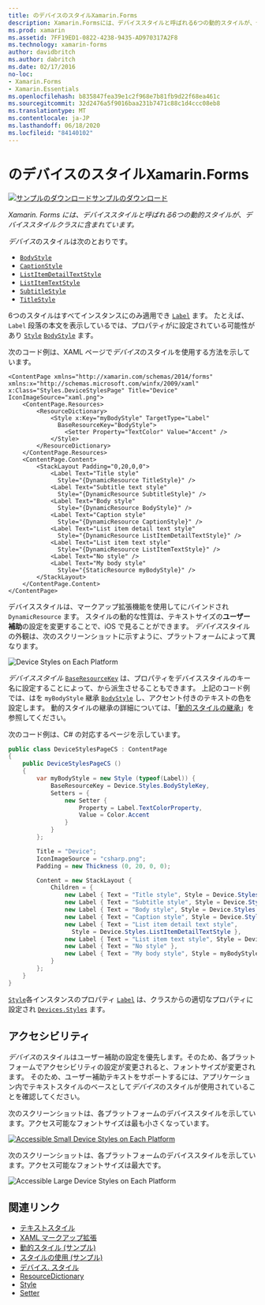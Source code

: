 ```yaml
---
title: のデバイスのスタイルXamarin.Forms
description: Xamarin.Formsには、デバイススタイルと呼ばれる6つの動的スタイルが、デバイススタイルクラスに含まれています。 この記事では、アプリケーションでデバイスのスタイルを使用する方法について説明し Xamarin.Forms ます。
ms.prod: xamarin
ms.assetid: 7FF19ED1-0822-4238-9435-AD970317A2F8
ms.technology: xamarin-forms
author: davidbritch
ms.author: dabritch
ms.date: 02/17/2016
no-loc:
- Xamarin.Forms
- Xamarin.Essentials
ms.openlocfilehash: b835847fea39e1c2f968e7b81fb9d22f68ea461c
ms.sourcegitcommit: 32d2476a5f9016baa231b7471c88c1d4ccc08eb8
ms.translationtype: MT
ms.contentlocale: ja-JP
ms.lasthandoff: 06/18/2020
ms.locfileid: "84140102"
---
```

# <a name="device-styles-in-xamarinforms"></a>のデバイスのスタイルXamarin.Forms

[![サンプルのダウンロード](~/media/shared/download.png)サンプルのダウンロード](https://docs.microsoft.com/samples/xamarin/xamarin-forms-samples/userinterface-styles-dynamicstyles)

_Xamarin. Forms には、デバイススタイルと呼ばれる6つの動的スタイルが、デバイススタイルクラスに含まれています。_

*デバイス*のスタイルは次のとおりです。

- [`BodyStyle`](xref:Xamarin.Forms.Device.Styles.BodyStyle)
- [`CaptionStyle`](xref:Xamarin.Forms.Device.Styles.CaptionStyle)
- [`ListItemDetailTextStyle`](xref:Xamarin.Forms.Device.Styles.ListItemDetailTextStyle)
- [`ListItemTextStyle`](xref:Xamarin.Forms.Device.Styles.ListItemTextStyle)
- [`SubtitleStyle`](xref:Xamarin.Forms.Device.Styles.SubtitleStyle)
- [`TitleStyle`](xref:Xamarin.Forms.Device.Styles.TitleStyle)

6つのスタイルはすべてインスタンスにのみ適用でき [`Label`](xref:Xamarin.Forms.Label) ます。 たとえば、 `Label` 段落の本文を表示しているでは、プロパティがに設定されている可能性があり [`Style`](xref:Xamarin.Forms.NavigableElement.Style) [`BodyStyle`](xref:Xamarin.Forms.Device.Styles.BodyStyle) ます。

次のコード例は、XAML ページで*デバイス*のスタイルを使用する方法を示しています。

```xaml
<ContentPage xmlns="http://xamarin.com/schemas/2014/forms" xmlns:x="http://schemas.microsoft.com/winfx/2009/xaml" x:Class="Styles.DeviceStylesPage" Title="Device" IconImageSource="xaml.png">
    <ContentPage.Resources>
        <ResourceDictionary>
            <Style x:Key="myBodyStyle" TargetType="Label"
              BaseResourceKey="BodyStyle">
                <Setter Property="TextColor" Value="Accent" />
            </Style>
        </ResourceDictionary>
    </ContentPage.Resources>
    <ContentPage.Content>
        <StackLayout Padding="0,20,0,0">
            <Label Text="Title style"
              Style="{DynamicResource TitleStyle}" />
            <Label Text="Subtitle text style"
              Style="{DynamicResource SubtitleStyle}" />
            <Label Text="Body style"
              Style="{DynamicResource BodyStyle}" />
            <Label Text="Caption style"
              Style="{DynamicResource CaptionStyle}" />
            <Label Text="List item detail text style"
              Style="{DynamicResource ListItemDetailTextStyle}" />
            <Label Text="List item text style"
              Style="{DynamicResource ListItemTextStyle}" />
            <Label Text="No style" />
            <Label Text="My body style"
              Style="{StaticResource myBodyStyle}" />
        </StackLayout>
    </ContentPage.Content>
</ContentPage>
```

デバイススタイルは、マークアップ拡張機能を使用してにバインドされ `DynamicResource` ます。 スタイルの動的な性質は、テキストサイズの**ユーザー補助**の設定を変更することで、iOS で見ることができます。 *デバイス*スタイルの外観は、次のスクリーンショットに示すように、プラットフォームによって異なります。

![](device-images/device-styles.png "Device Styles on Each Platform")

*デバイススタイル* [`BaseResourceKey`](xref:Xamarin.Forms.Style.BaseResourceKey) は、プロパティをデバイススタイルのキー名に設定することによって、から派生させることもできます。 上記のコード例では、はを `myBodyStyle` 継承 [`BodyStyle`](xref:Xamarin.Forms.Device.Styles.BodyStyle) し、アクセント付きのテキストの色を設定します。 動的スタイルの継承の詳細については、「[動的スタイルの継承](~/xamarin-forms/user-interface/styles/xaml/dynamic.md#dynamic-style-inheritance)」を参照してください。

次のコード例は、C# の対応するページを示しています。

```csharp
public class DeviceStylesPageCS : ContentPage
{
    public DeviceStylesPageCS ()
    {
        var myBodyStyle = new Style (typeof(Label)) {
            BaseResourceKey = Device.Styles.BodyStyleKey,
            Setters = {
                new Setter {
                    Property = Label.TextColorProperty,
                    Value = Color.Accent
                }
            }
        };

        Title = "Device";
        IconImageSource = "csharp.png";
        Padding = new Thickness (0, 20, 0, 0);

        Content = new StackLayout {
            Children = {
                new Label { Text = "Title style", Style = Device.Styles.TitleStyle },
                new Label { Text = "Subtitle style", Style = Device.Styles.SubtitleStyle },
                new Label { Text = "Body style", Style = Device.Styles.BodyStyle },
                new Label { Text = "Caption style", Style = Device.Styles.CaptionStyle },
                new Label { Text = "List item detail text style",
                  Style = Device.Styles.ListItemDetailTextStyle },
                new Label { Text = "List item text style", Style = Device.Styles.ListItemTextStyle },
                new Label { Text = "No style" },
                new Label { Text = "My body style", Style = myBodyStyle }
            }
        };
    }
}
```

[`Style`](xref:Xamarin.Forms.NavigableElement.Style)各インスタンスのプロパティ [`Label`](xref:Xamarin.Forms.Label) は、クラスからの適切なプロパティに設定され [`Devices.Styles`](xref:Xamarin.Forms.Device.Styles) ます。

## <a name="accessibility"></a>アクセシビリティ

*デバイス*のスタイルはユーザー補助の設定を優先します。そのため、各プラットフォームでアクセシビリティの設定が変更されると、フォントサイズが変更されます。 そのため、ユーザー補助テキストをサポートするには、アプリケーション内でテキストスタイルのベースとして*デバイス*のスタイルが使用されていることを確認してください。

次のスクリーンショットは、各プラットフォームのデバイススタイルを示しています。アクセス可能なフォントサイズは最も小さくなっています。

[![](device-images/minimum-size.png "Accessible Small Device Styles on Each Platform")](device-images/minimum-size-large.png#lightbox "Accessible Small Device Styles on Each Platform")

次のスクリーンショットは、各プラットフォームのデバイススタイルを示しています。アクセス可能なフォントサイズは最大です。

![](device-images/maximum-size.png "Accessible Large Device Styles on Each Platform")

## <a name="related-links"></a>関連リンク

- [テキストスタイル](~/xamarin-forms/user-interface/text/styles.md)
- [XAML マークアップ拡張](~/xamarin-forms/xaml/xaml-basics/xaml-markup-extensions.md)
- [動的スタイル (サンプル)](https://docs.microsoft.com/samples/xamarin/xamarin-forms-samples/userinterface-styles-dynamicstyles)
- [スタイルの使用 (サンプル)](https://docs.microsoft.com/samples/xamarin/xamarin-forms-samples/workingwithstyles)
- [デバイス. スタイル](xref:Xamarin.Forms.Device.Styles)
- [ResourceDictionary](xref:Xamarin.Forms.ResourceDictionary)
- [Style](xref:Xamarin.Forms.Style)
- [Setter](xref:Xamarin.Forms.Setter)

